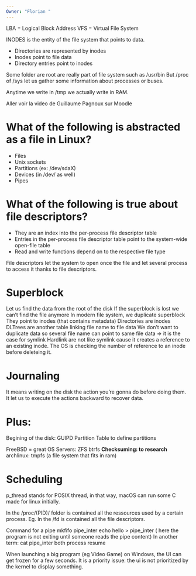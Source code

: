 ```yaml
---
Owner: "Florian "
---
```

LBA = Logical Block Address
VFS = Virtual File System
  
INODES is the entity of the file system that points to data.
- Directories are represented by inodes
- Inodes point to file data
- Directory entries point to inodes
  
Some folder are root are really part of file system such as /usr/bin
But /proc of /sys let us gather some information about processes or buses.
  
Anytime we write in /tmp we actually write in RAM.
  
Aller voir la video de Guillaume Pagnoux sur Moodle
  
# What of the following is abstracted as a file in Linux?
- Files
- Unix sockets
- Partitions (ex: /dev/sdaX)
- Devices (in /dev/ as well)
- Pipes
# What of the following is true about file descriptors?
- They are an index into the per-process file descriptor table
- Entries in the per-process file descriptor table point to the system-wide open-file table
- Read and write functions depend on to the respective file type
  
File descriptors let the system to open once the file and let several process to access it thanks to file descriptors.
  
# Superblock
Let us find the data from the root of the disk
If the superblock is lost we can’t find the file anymore
In modern file system, we duplicate superblock
They point to inodes (that contains metadata)
Directories are inodes
DLTrees are another table linking file name to file data
We don’t want to duplicate data so several file name can point to same file data ⇒ it is the case for symlink
Hardlink are not like symlink cause it creates a reference to an existing inode. The OS is checking the number of reference to an inode before deleteing it.
# Journaling
It means writing on the disk the action you’re gonna do before doing them. It let us to execute the actions backward to recover data.
# Plus:
Begining of the disk: GUIPD Partition Table to define partitions
  
  
FreeBSD = great OS
Servers: ZFS
btrfs
**Checksuming: to research**
archlinux: tmpfs (a file system that fits in ram)
  
# Scheduling
p_thread stands for POSIX thread, in that way, macOS can run some C made for linux initially.
  
In the /proc/(PID)/ folder is contained all the ressources used by a certain process.
Eg. In the /fd is contained all the file descriptors.
  
Command for a pipe
mkfifo pipe_inter
echo hello > pipe_inter
( here the program is not exiting until someone reads the pipe content)
In another term: cat pipe_inter
both process resume
  
When launching a big program (eg Video Game) on Windows, the UI can get frozen for a few seconds. It is a priority issue: the ui is not prioritized by the kernel to display something.